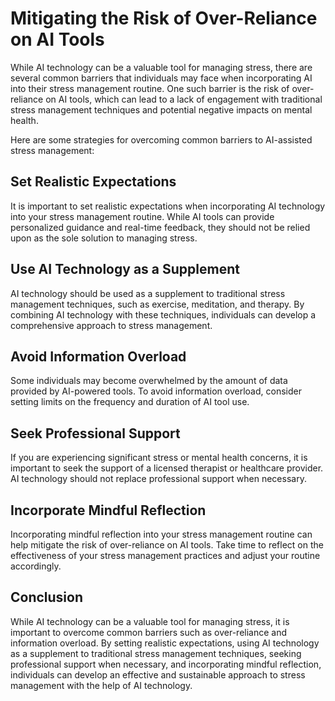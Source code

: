 Mitigating the Risk of Over-Reliance on AI Tools
=============================================================================================================

While AI technology can be a valuable tool for managing stress, there are several common barriers that individuals may face when incorporating AI into their stress management routine. One such barrier is the risk of over-reliance on AI tools, which can lead to a lack of engagement with traditional stress management techniques and potential negative impacts on mental health.

Here are some strategies for overcoming common barriers to AI-assisted stress management:

Set Realistic Expectations
--------------------------

It is important to set realistic expectations when incorporating AI technology into your stress management routine. While AI tools can provide personalized guidance and real-time feedback, they should not be relied upon as the sole solution to managing stress.

Use AI Technology as a Supplement
---------------------------------

AI technology should be used as a supplement to traditional stress management techniques, such as exercise, meditation, and therapy. By combining AI technology with these techniques, individuals can develop a comprehensive approach to stress management.

Avoid Information Overload
--------------------------

Some individuals may become overwhelmed by the amount of data provided by AI-powered tools. To avoid information overload, consider setting limits on the frequency and duration of AI tool use.

Seek Professional Support
-------------------------

If you are experiencing significant stress or mental health concerns, it is important to seek the support of a licensed therapist or healthcare provider. AI technology should not replace professional support when necessary.

Incorporate Mindful Reflection
------------------------------

Incorporating mindful reflection into your stress management routine can help mitigate the risk of over-reliance on AI tools. Take time to reflect on the effectiveness of your stress management practices and adjust your routine accordingly.

Conclusion
----------

While AI technology can be a valuable tool for managing stress, it is important to overcome common barriers such as over-reliance and information overload. By setting realistic expectations, using AI technology as a supplement to traditional stress management techniques, seeking professional support when necessary, and incorporating mindful reflection, individuals can develop an effective and sustainable approach to stress management with the help of AI technology.
